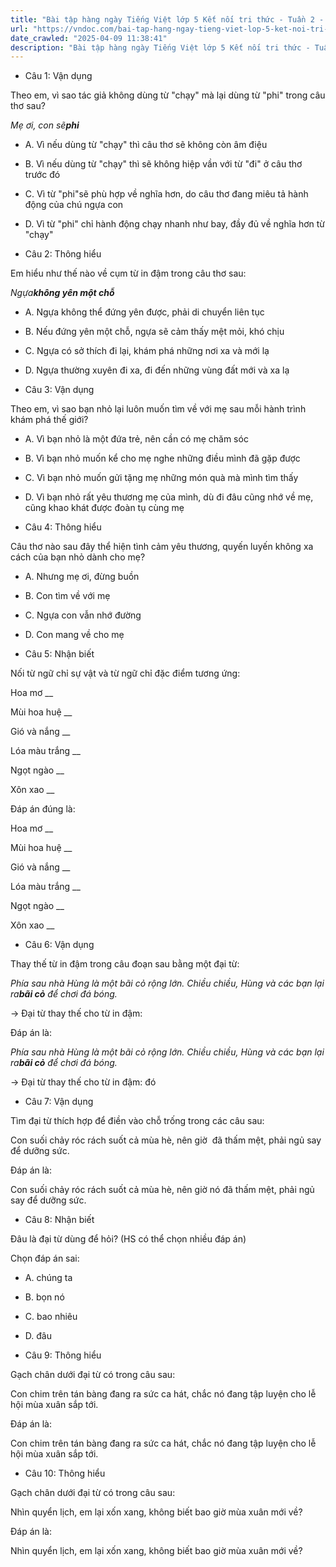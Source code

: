 ```yaml
---
title: "Bài tập hàng ngày Tiếng Việt lớp 5 Kết nối tri thức - Tuần 2 - Thứ 4 gồm các câu hỏi tổng hợp nội dung Đọc hiểu văn bản và Luyện từ và câu được học ở Tuần 2 trong chương trình Tiếng Việt lớp 5 Tập 1 Kết nối tri thức."
url: "https://vndoc.com/bai-tap-hang-ngay-tieng-viet-lop-5-ket-noi-tri-thuc-tuan-2-thu-4-326036"
date_crawled: "2025-04-09 11:38:41"
description: "Bài tập hàng ngày Tiếng Việt lớp 5 Kết nối tri thức - Tuần 2 - Thứ 4 gồm các câu hỏi tổng hợp nội dung Đọc hiểu văn bản và Luyện từ và câu được học ở Tuần 2 trong chương trình Tiếng Việt lớp 5 Tập 1 Kết nối tri thức."
---
```


* Câu 1:  Vận dụng

Theo em, vì sao tác giả không dùng từ "chạy" mà lại dùng từ "phi" trong câu thơ sau?

_Mẹ ơi, con sẽ**phi**_

  * A. Vì nếu dùng từ "chạy" thì câu thơ sẽ không còn âm điệu 
  * B. Vì nếu dùng từ "chạy" thì sẽ không hiệp vần với từ "đi" ở câu thơ trước đó 
  * C. Vì từ "phi"sẽ phù hợp về nghĩa hơn, do câu thơ đang miêu tả hành động của chú ngựa con 
  * D. Vì từ "phi" chỉ hành động chạy nhanh như bay, đầy đủ về nghĩa hơn từ "chạy" 



* Câu 2:  Thông hiểu

Em hiểu như thế nào về cụm từ in đậm trong câu thơ sau:

_Ngựa**không yên một chỗ**_

  * A. Ngựa không thể đứng yên được, phải di chuyển liên tục 
  * B. Nếu đứng yên một chỗ, ngựa sẽ cảm thấy mệt mỏi, khó chịu 
  * C. Ngựa có sở thích đi lại, khám phá những nơi xa và mới lạ 
  * D. Ngựa thường xuyên đi xa, đi đến những vùng đất mới và xa lạ 



* Câu 3:  Vận dụng

Theo em, vì sao bạn nhỏ lại luôn muốn tìm về với mẹ sau mỗi hành trình khám phá thế giới?

  * A. Vì bạn nhỏ là một đứa trẻ, nên cần có mẹ chăm sóc 
  * B. Vì bạn nhỏ muốn kể cho mẹ nghe những điều mình đã gặp được 
  * C. Vì bạn nhỏ muốn gửi tặng mẹ những món quà mà mình tìm thấy 
  * D. Vì bạn nhỏ rất yêu thương mẹ của mình, dù đi đâu cũng nhớ về mẹ, cũng khao khát được đoàn tụ cùng mẹ 



* Câu 4:  Thông hiểu

Câu thơ nào sau đây thể hiện tình cảm yêu thương, quyến luyến không xa cách của bạn nhỏ dành cho mẹ?

  * A. Nhưng mẹ ơi, đừng buồn 
  * B. Con tìm về với mẹ 
  * C. Ngựa con vẫn nhớ đường 
  * D. Con mang về cho mẹ 



* Câu 5:  Nhận biết

Nối từ ngữ chỉ sự vật và từ ngữ chỉ đặc điểm tương ứng:

Hoa mơ  __

Mùi hoa huệ __

Gió và nắng __

Lóa màu trắng __

Ngọt ngào __

Xôn xao __

Đáp án đúng là:

Hoa mơ __

Mùi hoa huệ __

Gió và nắng __

Lóa màu trắng __

Ngọt ngào __

Xôn xao __

* Câu 6: Vận dụng

Thay thế từ in đậm trong câu đoạn sau bằng một đại từ:

_Phía sau nhà Hùng là một bãi cỏ rộng lớn. Chiều chiều, Hùng và các bạn lại ra**bãi cỏ** để chơi đá bóng._

→ Đại từ thay thế cho từ in đậm: 

Đáp án là:

_Phía sau nhà Hùng là một bãi cỏ rộng lớn. Chiều chiều, Hùng và các bạn lại ra**bãi cỏ** để chơi đá bóng._

→ Đại từ thay thế cho từ in đậm: đó

* Câu 7:  Vận dụng

Tìm đại từ thích hợp để điền vào chỗ trống trong các câu sau:

Con suối chảy róc rách suốt cả mùa hè, nên giờ  đã thấm mệt, phải ngủ say để dưỡng sức.

Đáp án là:

Con suối chảy róc rách suốt cả mùa hè, nên giờ nó đã thấm mệt, phải ngủ say để dưỡng sức.

* Câu 8:  Nhận biết

Đâu là đại từ dùng để hỏi? (HS có thể chọn nhiều đáp án)

Chọn đáp án sai:

  * A. chúng ta 
  * B. bọn nó 
  * C. bao nhiêu 
  * D. đâu 



* Câu 9:  Thông hiểu

Gạch chân dưới đại từ có trong câu sau:

Con chim trên tán bàng đang ra sức ca hát, chắc nó đang tập luyện cho lễ hội mùa xuân sắp tới.

Đáp án là:

Con chim trên tán bàng đang ra sức ca hát, chắc nó đang tập luyện cho lễ hội mùa xuân sắp tới.

* Câu 10:  Thông hiểu

Gạch chân dưới đại từ có trong câu sau:

Nhìn quyển lịch, em lại xốn xang, không biết bao giờ mùa xuân mới về?

Đáp án là:

Nhìn quyển lịch, em lại xốn xang, không biết bao giờ mùa xuân mới về?
